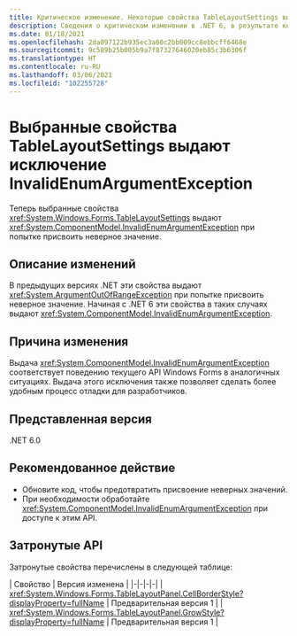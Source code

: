 ```yaml
---
title: Критическое изменение. Некоторые свойства TableLayoutSettings выдают исключение InvalidEnumArgumentException
description: Сведения о критическом изменении в .NET 6, в результате которого ряд API TableLayoutSettings теперь выдает исключение InvalidEnumArgumentException для недопустимых аргументов.
ms.date: 01/18/2021
ms.openlocfilehash: 2da097122b935ec3a60c2bb009cc8ebbcff6468e
ms.sourcegitcommit: 9c589b25b005b9a7f87327646020eb85c3b6306f
ms.translationtype: HT
ms.contentlocale: ru-RU
ms.lasthandoff: 03/06/2021
ms.locfileid: "102255728"
---
```

# <a name="selected-tablelayoutsettings-properties-throw-invalidenumargumentexception"></a>Выбранные свойства TableLayoutSettings выдают исключение InvalidEnumArgumentException

Теперь выбранные свойства <xref:System.Windows.Forms.TableLayoutSettings> выдают <xref:System.ComponentModel.InvalidEnumArgumentException> при попытке присвоить неверное значение.

## <a name="change-description"></a>Описание изменений

В предыдущих версиях .NET эти свойства выдают <xref:System.ArgumentOutOfRangeException> при попытке присвоить неверное значение. Начиная с .NET 6 эти свойства в таких случаях выдают <xref:System.ComponentModel.InvalidEnumArgumentException>.

## <a name="reason-for-change"></a>Причина изменения

Выдача <xref:System.ComponentModel.InvalidEnumArgumentException> соответствует поведению текущего API Windows Forms в аналогичных ситуациях. Выдача этого исключения также позволяет сделать более удобным процесс отладки для разработчиков.

## <a name="version-introduced"></a>Представленная версия

.NET 6.0

## <a name="recommended-action"></a>Рекомендованное действие

- Обновите код, чтобы предотвратить присвоение неверных значений.
- При необходимости обработайте <xref:System.ComponentModel.InvalidEnumArgumentException> при доступе к этим API.

## <a name="affected-apis"></a>Затронутые API

Затронутые свойства перечислены в следующей таблице:

| Свойство | Версия изменена |
|-|-|-|-|
| <xref:System.Windows.Forms.TableLayoutPanel.CellBorderStyle?displayProperty=fullName> | Предварительная версия 1 |
| <xref:System.Windows.Forms.TableLayoutPanel.GrowStyle?displayProperty=fullName> | Предварительная версия 1 |

<!--

### Affected APIs

- `P:System.Windows.Forms.TableLayoutPanel.CellBorderStyle`
- `P:System.Windows.Forms.TableLayoutPanel.GrowStyle`

### Category

Windows Forms

-->
